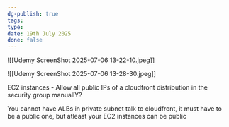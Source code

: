 ```yaml
---
dg-publish: true
tags: 
type: 
date: 19th July 2025
done: false
---
```


![[Udemy ScreenShot 2025-07-06 13-22-10.jpeg]]

![[Udemy ScreenShot 2025-07-06 13-28-30.jpeg]]

EC2 instances - Allow all public IPs of a cloudfront distribution in the security group manuallY?

You cannot have ALBs in private subnet talk to cloudfront, it must have to be a public one, but atleast your EC2 instances can be public